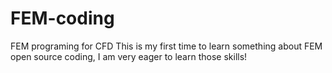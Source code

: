 # FEM-coding
FEM programing for CFD
This is my first time to learn something about FEM open source coding, I am very eager to learn those skills!
